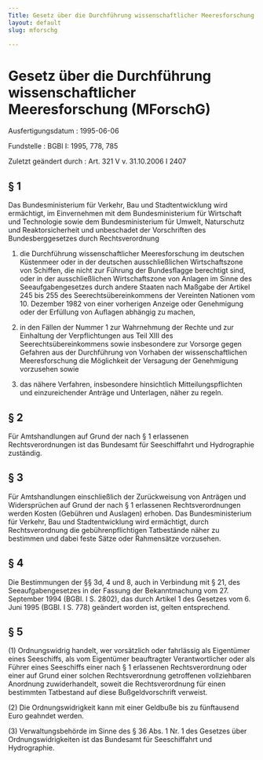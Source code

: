 ```yaml
---
Title: Gesetz über die Durchführung wissenschaftlicher Meeresforschung
layout: default
slug: mforschg

---
```


# Gesetz über die Durchführung wissenschaftlicher Meeresforschung (MForschG)

Ausfertigungsdatum
:   1995-06-06

Fundstelle
:   BGBl I: 1995, 778, 785

Zuletzt geändert durch
:   Art. 321 V v. 31.10.2006 I 2407


## § 1

Das Bundesministerium für Verkehr, Bau und Stadtentwicklung wird
ermächtigt, im Einvernehmen mit dem Bundesministerium für Wirtschaft
und Technologie sowie dem Bundesministerium für Umwelt, Naturschutz
und Reaktorsicherheit und unbeschadet der Vorschriften des
Bundesberggesetzes durch Rechtsverordnung

1.  die Durchführung wissenschaftlicher Meeresforschung im deutschen
    Küstenmeer oder in der deutschen ausschließlichen Wirtschaftszone von
    Schiffen, die nicht zur Führung der Bundesflagge berechtigt sind, oder
    in der ausschließlichen Wirtschaftszone von Anlagen im Sinne des
    Seeaufgabengesetzes durch andere Staaten nach Maßgabe der Artikel 245
    bis 255 des Seerechtsübereinkommens der Vereinten Nationen vom 10.
    Dezember 1982 von einer vorherigen Anzeige oder Genehmigung oder der
    Erfüllung von Auflagen abhängig zu machen,


2.  in den Fällen der Nummer 1 zur Wahrnehmung der Rechte und zur
    Einhaltung der Verpflichtungen aus Teil XIII des
    Seerechtsübereinkommens sowie insbesondere zur Vorsorge gegen Gefahren
    aus der Durchführung von Vorhaben der wissenschaftlichen
    Meeresforschung die Möglichkeit der Versagung der Genehmigung
    vorzusehen sowie


3.  das nähere Verfahren, insbesondere hinsichtlich Mitteilungspflichten
    und einzureichender Anträge und Unterlagen, näher zu regeln.





## § 2

Für Amtshandlungen auf Grund der nach § 1 erlassenen
Rechtsverordnungen ist das Bundesamt für Seeschiffahrt und
Hydrographie zuständig.


## § 3

Für Amtshandlungen einschließlich der Zurückweisung von Anträgen und
Widersprüchen auf Grund der nach § 1 erlassenen Rechtsverordnungen
werden Kosten (Gebühren und Auslagen) erhoben. Das Bundesministerium
für Verkehr, Bau und Stadtentwicklung wird ermächtigt, durch
Rechtsverordnung die gebührenpflichtigen Tatbestände näher zu
bestimmen und dabei feste Sätze oder Rahmensätze vorzusehen.


## § 4

Die Bestimmungen der §§ 3d, 4 und 8, auch in Verbindung mit § 21, des
Seeaufgabengesetzes in der Fassung der Bekanntmachung vom 27.
September 1994 (BGBl. I S. 2802), das durch Artikel 1 des Gesetzes vom
6\. Juni 1995 (BGBl. I S. 778) geändert worden ist, gelten
entsprechend.


## § 5

(1) Ordnungswidrig handelt, wer vorsätzlich oder fahrlässig als
Eigentümer eines Seeschiffs, als vom Eigentümer beauftragter
Verantwortlicher oder als Führer eines Seeschiffs einer nach § 1
erlassenen Rechtsverordnung oder einer auf Grund einer solchen
Rechtsverordnung getroffenen vollziehbaren Anordnung zuwiderhandelt,
soweit die Rechtsverordnung für einen bestimmten Tatbestand auf diese
Bußgeldvorschrift verweist.

(2) Die Ordnungswidrigkeit kann mit einer Geldbuße bis zu fünftausend
Euro geahndet werden.

(3) Verwaltungsbehörde im Sinne des § 36 Abs. 1 Nr. 1 des Gesetzes
über Ordnungswidrigkeiten ist das Bundesamt für Seeschiffahrt und
Hydrographie.

